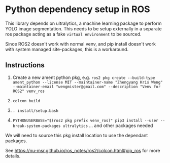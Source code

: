 # Python dependency setup in ROS
This library depends on ultralytics, a machine learning package to perform YOLO image segmentation. This needs to be setup externally in a separate ros package acting as a fake `virtual environment` to be sourced.

Since ROS2 doesn't work with normal venv, and pip install doesn't work with system managed site-packages, this is a workaround.

## Instructions
1. Create a new ament python pkg, e.g.
`ros2 pkg create --build-type ament_python --license MIT --maintainer-name "Zhengyang Kris Weng" --maintainer-email "wengmister@gmail.com" --description "Venv for ROS2" venv_ros`

2. `colcon build`

3. `. install/setup.bash`

4. `PYTHONUSERBASE="$(ros2 pkg prefix venv_ros)" pip3 install --user --break-system-packages ultralytics` ... and other packages needed

We will need to source this pkg install location to use the dependant packages.

See https://nu-msr.github.io/ros_notes/ros2/colcon.html#pip_ros for more details.
